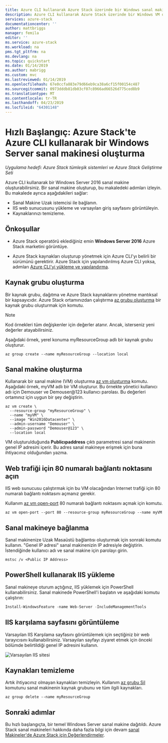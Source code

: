 ```yaml
---
title: Azure CLI kullanarak Azure Stack üzerinde bir Windows sanal makinesi oluşturun | Microsoft Docs
description: Azure CLI kullanarak Azure Stack üzerinde bir Windows VM oluşturmayı öğrenin
services: azure-stack
documentationcenter: ''
author: mattbriggs
manager: femila
editor: ''
ms.service: azure-stack
ms.workload: na
pms.tgt_pltfrm: na
ms.devlang: na
ms.topic: quickstart
ms.date: 01/14/2019
ms.author: mabrigg
ms.custom: mvc
ms.lastreviewed: 01/14/2019
ms.openlocfilehash: 67e0ccfa883e79d66eb9ca38a6cf15f00154c487
ms.sourcegitcommit: 0973dddb81db03cf07c8966ad66526d775ced8b9
ms.translationtype: MT
ms.contentlocale: tr-TR
ms.lasthandoff: 04/23/2019
ms.locfileid: "64301148"
---
```

# <a name="quickstart-create-a-windows-server-virtual-machine-by-using-azure-cli-in-azure-stack"></a>Hızlı Başlangıç: Azure Stack'te Azure CLI kullanarak bir Windows Server sanal makinesi oluşturma

‎*Uygulama hedefi: Azure Stack tümleşik sistemleri ve Azure Stack Geliştirme Seti*

Azure CLI kullanarak bir Windows Server 2016 sanal makine oluşturabilirsiniz. Bir sanal makine oluşturup, bu makaledeki adımları izleyin. Bu makalede ayrıca aşağıdakileri sağlar:

* Sanal Makine Uzak istemcisi ile bağlanın.
* IIS web sunucusunu yükleme ve varsayılan giriş sayfasını görüntüleyin.
* Kaynaklarınızı temizleme.

## <a name="prerequisites"></a>Önkoşullar

* Azure Stack operatörü eklediğiniz emin **Windows Server 2016** Azure Stack marketini görüntüye.

* Azure Stack kaynakları oluşturup yönetmek için Azure CLI'yı belirli bir sürümünü gerektirir. Azure Stack için yapılandırılmış Azure CLI yoksa, adımları [Azure CLI'yi yükleme ve yapılandırma](azure-stack-version-profiles-azurecli2.md).

## <a name="create-a-resource-group"></a>Kaynak grubu oluşturma

Bir kaynak grubu, dağıtma ve Azure Stack kaynaklarını yönetme mantıksal bir kapsayıcıdır. Azure Stack ortamınızdan çalıştırma [az grubu oluşturma](/cli/azure/group#az-group-create) bir kaynak grubu oluşturmak için komutu.

> [!NOTE]
>  Kod örnekleri tüm değişkenler için değerler atanır. Ancak, isterseniz yeni değerler atayabilirsiniz.

Aşağıdaki örnek, yerel konuma myResourceGroup adlı bir kaynak grubu oluşturur.

```cli
az group create --name myResourceGroup --location local
```

## <a name="create-a-virtual-machine"></a>Sanal makine oluşturma

Kullanarak bir sanal makine (VM) oluşturma [az vm oluşturma](/cli/azure/vm#az-vm-create) komutu. Aşağıdaki örnek, myVM adlı bir VM oluşturur. Bu örnekte yönetici kullanıcı adı için Demouser ve Demouser@123 kullanıcı parolası. Bu değerleri ortamınız için uygun bir şey değiştirin.

```cli
az vm create \
  --resource-group "myResourceGroup" \
  --name "myVM" \
  --image "Win2016Datacenter" \
  --admin-username "Demouser" \
  --admin-password "Demouser@123" \
  --location local
```

VM oluşturulduğunda **Publicıpaddress** çıktı parametresi sanal makinenin genel IP adresini içerir. Bu adres sanal makineye erişmek için buna ihtiyacınız olduğundan yazma.

## <a name="open-port-80-for-web-traffic"></a>Web trafiği için 80 numaralı bağlantı noktasını açın

IIS web sunucusu çalıştırmak için bu VM olacağından Internet trafiği için 80 numaralı bağlantı noktasını açmanız gerekir.

Kullanım [az vm open-port](/cli/azure/vm) 80 numaralı bağlantı noktasını açmak için komutu.

```cli
az vm open-port --port 80 --resource-group myResourceGroup --name myVM
```

## <a name="connect-to-the-virtual-machine"></a>Sanal makineye bağlanma

Sanal makinenize Uzak Masaüstü bağlantısı oluşturmak için sonraki komutu kullanın. "Genel IP adresi" sanal makinenizin IP adresiyle değiştirin. İstendiğinde kullanıcı adı ve sanal makine için parolayı girin.

```
mstsc /v <Public IP Address>
```

## <a name="install-iis-using-powershell"></a>PowerShell kullanarak IIS yükleme

Sanal makineye oturum açtığınız, IIS yüklemek için PowerShell kullanabilirsiniz. Sanal makinede PowerShell'i başlatın ve aşağıdaki komutu çalıştırın:

```powershell
Install-WindowsFeature -name Web-Server -IncludeManagementTools
```

## <a name="view-the-iis-welcome-page"></a>IIS karşılama sayfasını görüntüleme

Varsayılan IIS Karşılama sayfasını görüntülemek için seçtiğiniz bir web tarayıcısını kullanabilirsiniz. Varsayılan sayfayı ziyaret etmek için önceki bölümde belirtildiği genel IP adresini kullanın.

![Varsayılan IIS sitesi](./media/azure-stack-quick-create-vm-windows-cli/default-iis-website.png)

## <a name="clean-up-resources"></a>Kaynakları temizleme

Artık ihtiyacınız olmayan kaynakları temizleyin. Kullanım [az grubu Sil](/cli/azure/group#az-group-delete) komutunu sanal makinenin kaynak grubunu ve tüm ilgili kaynakları.

```cli
az group delete --name myResourceGroup
```

## <a name="next-steps"></a>Sonraki adımlar

Bu hızlı başlangıçta, bir temel Windows Server sanal makine dağıtıldı. Azure Stack sanal makineleri hakkında daha fazla bilgi için devam [sanal Makineler'de Azure Stack için Değerlendirmeler](azure-stack-vm-considerations.md).
